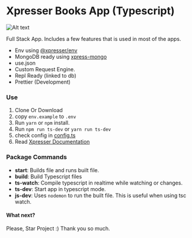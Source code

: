 # Xpresser Books App (Typescript)

![Alt text](https://cdn.jsdelivr.net/npm/xpresser/xpresser-logo-black.png "Xpresser Logo")

Full Stack App. Includes a few features that is used in most of the apps.

- Env using [@xpresser/env](https://npmjs.com/package/@xpresser/env)
- MongoDB ready using [xpress-mongo](https://npmjs.com/package/xpress-mongo)
- use.json
- Custom Request Engine.
- Repl Ready (linked to db)
- Prettier (Development)

### Use

1. Clone Or Download
2. copy `env.example` to `.env`
3. Run `yarn` or `npm` install.
4. Run `npm run ts-dev` or `yarn run ts-dev`
5. check config in [config.ts](./config.ts)
6. Read [Xpresser Documentation](https://xpresserjs.com/typescript)

### Package Commands

- **start**: Builds file and runs built file.
- **build**: Build Typescript files
- **ts-watch**: Compile typescript in realtime while watching or changes.
- **ts-dev**: Start app in typescript mode.
- **js-dev**: Uses `nodemon` to run the built file. This is useful when using tsc watch.

#### What next?

Please, Star Project :)
Thank you so much.
